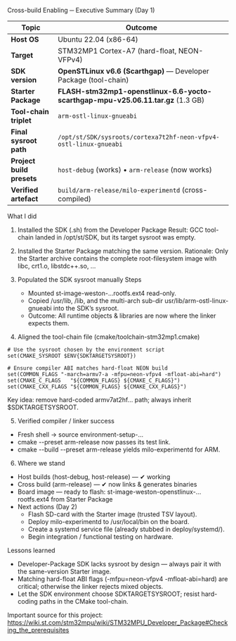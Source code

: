 Cross-build Enabling ─ Executive Summary (Day 1)

| Topic                     | Outcome                                                                          |
| ------------------------- | -------------------------------------------------------------------------------- |
| **Host OS**               | Ubuntu 22.04 (x86-64)                                                            |
| **Target**                | STM32MP1 Cortex-A7 (hard-float, NEON-VFPv4)                                      |
| **SDK version**           | **OpenSTLinux v6.6 (Scarthgap)** — Developer Package (tool-chain)                |
| **Starter Package**       | **FLASH-stm32mp1-openstlinux-6.6-yocto-scarthgap-mpu-v25.06.11.tar.gz** (1.3 GB) |
| **Tool-chain triplet**    | `arm-ostl-linux-gnueabi`                                                         |
| **Final sysroot path**    | `/opt/st/SDK/sysroots/cortexa7t2hf-neon-vfpv4-ostl-linux-gnueabi`                |
| **Project build presets** | `host-debug` (works)  •  `arm-release` (now works)                               |
| **Verified artefact**     | `build/arm-release/milo-experimentd` (cross-compiled)                            |

What I did

1. Installed the SDK (.sh) from the Developer Package
    Result: GCC tool-chain landed in /opt/st/SDK, but its target sysroot was empty.

2. Installed the Starter Package matching the same version.
    Rationale: Only the Starter archive contains the complete root-filesystem image with libc, crt1.o, libstdc++.so, …

3. Populated the SDK sysroot manually
    Steps
    - Mounted st-image-weston-…rootfs.ext4 read-only.
    - Copied /usr/lib, /lib, and the multi-arch sub-dir usr/lib/arm-ostl-linux-gnueabi into the SDK’s sysroot.
    - Outcome: All runtime objects & libraries are now where the linker expects them.

4. Aligned the tool-chain file (cmake/toolchain-stm32mp1.cmake)
```
# Use the sysroot chosen by the environment script
set(CMAKE_SYSROOT $ENV{SDKTARGETSYSROOT})

# Ensure compiler ABI matches hard-float NEON build
set(COMMON_FLAGS "-march=armv7-a -mfpu=neon-vfpv4 -mfloat-abi=hard")
set(CMAKE_C_FLAGS   "${COMMON_FLAGS} ${CMAKE_C_FLAGS}")
set(CMAKE_CXX_FLAGS "${COMMON_FLAGS} ${CMAKE_CXX_FLAGS}")
```
Key idea: remove hard-coded armv7at2hf… path; always inherit $SDKTARGETSYSROOT.

5. Verified compiler / linker success
- Fresh shell → source environment-setup-…
- cmake --preset arm-release now passes its test link.
- cmake --build --preset arm-release yields milo-experimentd for ARM.

6. Where we stand
- Host builds (host-debug, host-release) — ✔ working
- Cross build (arm-release) — ✔ now links & generates binaries
- Board image — ready to flash: st-image-weston-openstlinux-…rootfs.ext4 from Starter Package
- Next actions (Day 2)
    - Flash SD-card with the Starter image (trusted TSV layout).
    - Deploy milo-experimentd to /usr/local/bin on the board.
    - Create a systemd service file (already stubbed in deploy/systemd/).
    - Begin integration / functional testing on hardware.

Lessons learned
- Developer-Package SDK lacks sysroot by design — always pair it with the same-version Starter image.
- Matching hard-float ABI flags (-mfpu=neon-vfpv4 -mfloat-abi=hard) are critical; otherwise the linker rejects mixed objects.
- Let the SDK environment choose SDKTARGETSYSROOT; resist hard-coding paths in the CMake tool-chain.


Important source for this project: 
https://wiki.st.com/stm32mpu/wiki/STM32MPU_Developer_Package#Checking_the_prerequisites
